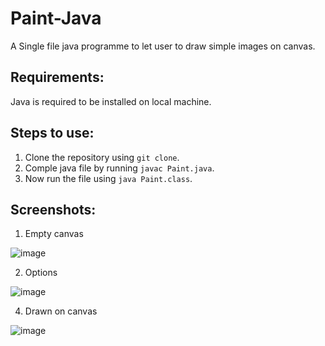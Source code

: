 # Paint-Java
A Single file java programme to let user to draw simple images on canvas.

## Requirements:
Java is required to be installed on local machine.

## Steps to use:
1. Clone the repository using `git clone`.
2. Comple java file by running `javac Paint.java`.
3. Now run the file using `java Paint.class`.

 ## Screenshots:
1. Empty canvas
 
![image](https://github.com/Kirandeep-Singh-Khehra/Paint-Java/assets/107160937/fe70afad-4e56-4250-b4a7-2fdb91a4b440)

2. Options

![image](https://github.com/Kirandeep-Singh-Khehra/Paint-Java/assets/107160937/759cb668-a055-46fe-b836-e3cc13c11510)

4. Drawn on canvas

![image](https://github.com/Kirandeep-Singh-Khehra/Paint-Java/assets/107160937/c9ec464a-5982-435c-8b65-d8ba224bb5eb)
